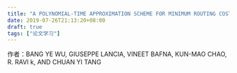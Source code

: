 ```yaml
---
title: "A POLYNOMIAL-TIME APPROXIMATION SCHEME FOR MINIMUM ROUTING COST SPANNING TREES"
date: 2019-07-26T21:13:20+08:00
draft: true
tags: ["论文学习"]
---
```


作者：BANG YE WU, GIUSEPPE LANCIA, VINEET BAFNA, KUN-MAO CHAO, R. RAVI k,
AND CHUAN YI TANG


